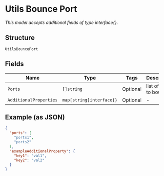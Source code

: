 
# Utils Bounce Port

*This model accepts additional fields of type interface{}.*

## Structure

`UtilsBouncePort`

## Fields

| Name | Type | Tags | Description |
|  --- | --- | --- | --- |
| `Ports` | `[]string` | Optional | list of ports to bounce |
| `AdditionalProperties` | `map[string]interface{}` | Optional | - |

## Example (as JSON)

```json
{
  "ports": [
    "ports1",
    "ports2"
  ],
  "exampleAdditionalProperty": {
    "key1": "val1",
    "key2": "val2"
  }
}
```

